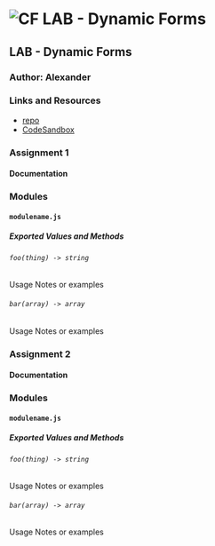 ![CF](http://i.imgur.com/7v5ASc8.png) LAB - Dynamic Forms
=================================================

## LAB - Dynamic Forms

### Author: Alexander

### Links and Resources
* [repo](https://github.com/alex-white-401-advanced-javascript/lab-32)
* [CodeSandbox](https://codesandbox.io/s/jnn06p94pv)

### Assignment 1

#### Documentation

### Modules
#### `modulename.js`
##### Exported Values and Methods

###### `foo(thing) -> string`
Usage Notes or examples

###### `bar(array) -> array`
Usage Notes or examples

### Assignment 2

#### Documentation

### Modules
#### `modulename.js`
##### Exported Values and Methods

###### `foo(thing) -> string`
Usage Notes or examples

###### `bar(array) -> array`
Usage Notes or examples

